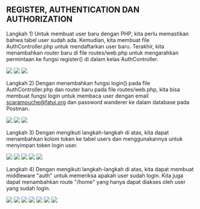 REGISTER, AUTHENTICATION DAN AUTHORIZATION
------------------------------------------------
Langkah 1) Untuk membuat user baru dengan PHP, kita perlu memastikan bahwa tabel user sudah
ada. Kemudian, kita membuat file AuthController.php untuk mendaftarkan user baru.
Terakhir, kita menambahkan router baru di file routes/web.php untuk mengarahkan
permintaan ke fungsi register() di dalam kelas AuthController.

<img src="1.jpg">
<img src="2.jpg">
<img src="3.jpg">

Langkah 2) Dengan menambahkan fungsi login() pada file AuthController.php dan router baru pada
file routes/web.php, kita bisa membuat fungsi login untuk membaca user dengan email
scaramouche@fatui.org dan password wanderer ke dalam database pada Postman.

<img src="4.jpg">
<img src="5.jpg">
<img src="6.jpg">

Langkah 3) Dengan mengikuti langkah-langkah di atas, kita dapat menambahkan kolom token ke
tabel users dan menggunakannya untuk menyimpan token login user.

<img src="7.jpg">
<img src="8.jpg">
<img src="9.jpg">
<img src="10.jpg">
<img src="11.jpg">

Langkah 4) Dengan mengikuti langkah-langkah di atas, kita dapat membuat middleware "auth" untuk
memeriksa apakah user sudah login. Kita juga dapat menambahkan route "/home" yang
hanya dapat diakses oleh user yang sudah login.

<img src="12.jpg">
<img src="13.jpg">
<img src="14.jpg">
<img src="15.jpg">
<img src="16.jpg">
<img src="17.jpg">
<img src="18.jpg">
